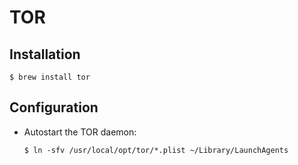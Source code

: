 # TOR

## Installation

```ShellSession
$ brew install tor
```

## Configuration

* Autostart the TOR daemon:

  ```ShellSession
  $ ln -sfv /usr/local/opt/tor/*.plist ~/Library/LaunchAgents
  ```
